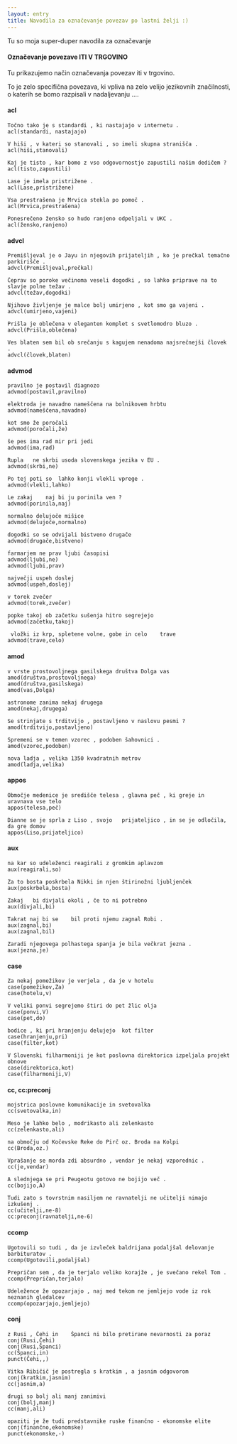 ```yaml
---
layout: entry
title: Navodila za označevanje povezav po lastni želji :)
---
```


Tu so moja super-duper navodila za označevanje

#### Označevanje povezave ITI V TRGOVINO

Tu prikazujemo način označevanja povezav iti v trgovino.

<!--- Kaja začasno zakomentirala zaradi avtomatskega številčenja primerov, ki sledijo

~~~ ann
Janez Novak je šel v Mercator, kjer imajo slastne žemlje, polnjene s šunko, sirom in kumaricami - njami!
T1 PERSON 0 11	Janez Novak
T2 ORGANIZATION 21 29	Mercator
R1 ITI_V_TRGOVINO Arg1:T1 Arg2:T2
~~~

--->

To je zelo specifična povezava, ki vpliva na zelo velijo jezikovnih značilnosti, o katerih se bomo razpisali v nadaljevanju .... 

#### acl
<!--- prilastkovi odvisniki--->
~~~ sdparse
Točno tako je s standardi , ki nastajajo v internetu .
acl(standardi, nastajajo)
~~~

~~~ sdparse
V hiši , v kateri so stanovali , so imeli skupna stranišča .
acl(hiši,stanovali)
~~~

~~~ sdparse
Kaj je tisto , kar bomo z vso odgovornostjo zapustili našim dedičem ?
acl(tisto,zapustili)
~~~

<!--- prilastkovi odvisniki--->
~~~ sdparse
Lase je imela pristrižene .
acl(Lase,pristrižene)
~~~
~~~ sdparse
Vsa prestrašena je Mrvica stekla po pomoč .
acl(Mrvica,prestrašena)
~~~
~~~ sdparse
Ponesrečeno žensko so hudo ranjeno odpeljali v UKC .
acl(žensko,ranjeno)
~~~

#### advcl
~~~ sdparse
Premišljeval je o Jayu in njegovih prijateljih , ko je prečkal temačno parkirišče .
advcl(Premišljeval,prečkal)
~~~
~~~ sdparse
Čeprav so poroke večinoma veseli dogodki , so lahko priprave na to slavje polne težav .
advcl(težav,dogodki)
~~~


~~~ sdparse
Njihovo življenje je malce bolj umirjeno , kot smo ga vajeni .
advcl(umirjeno,vajeni)
~~~

~~~ sdparse
Prišla je oblečena v eleganten komplet s svetlomodro bluzo .
advcl(Prišla,oblečena)
~~~
~~~ sdparse
Ves blaten sem bil ob srečanju s kagujem nenadoma najsrečnejši človek .
advcl(človek,blaten)
~~~

#### advmod

~~~ sdparse
pravilno je postavil diagnozo
advmod(postavil,pravilno)
~~~
~~~ sdparse
elektroda je navadno nameščena na bolnikovem hrbtu
advmod(nameščena,navadno)
~~~
~~~ sdparse
kot smo že poročali
advmod(poročali,že)
~~~
~~~ sdparse
še pes ima rad mir pri jedi
advmod(ima,rad)
~~~

~~~ sdparse
Rupla	ne skrbi usoda slovenskega jezika v EU .
advmod(skrbi,ne)
~~~
~~~ sdparse
Po tej poti so	lahko konji vlekli vprege . 
advmod(vlekli,lahko)
~~~
~~~ sdparse
Le zakaj	naj bi ju porinila ven ?
advmod(porinila,naj)
~~~
~~~ sdparse
normalno delujoče mišice
advmod(delujoče,normalno)
~~~
~~~ sdparse
dogodki so se odvijali bistveno drugače
advmod(drugače,bistveno)
~~~
~~~ sdparse
farmarjem ne prav ljubi časopisi
advmod(ljubi,ne)
advmod(ljubi,prav)
~~~




~~~ sdparse
največji uspeh doslej
advmod(uspeh,doslej)
~~~
~~~ sdparse
v torek zvečer
advmod(torek,zvečer)
~~~
~~~ sdparse
popke takoj ob začetku sušenja hitro segrejejo
advmod(začetku,takoj)
~~~

~~~ sdparse
 vložki iz krp, spletene volne, gobe in celo	trave
advmod(trave,celo)
~~~

#### amod
~~~ sdparse
v vrste prostovoljnega gasilskega društva Dolga vas
amod(društva,prostovoljnega)
amod(društva,gasilskega)
amod(vas,Dolga)
~~~
~~~ sdparse
astronome zanima nekaj drugega
amod(nekaj,drugega)
~~~


~~~ sdparse
Se strinjate s trditvijo , postavljeno v naslovu pesmi ?
amod(trditvijo,postavljeno)
~~~
~~~ sdparse
Spremeni se v temen vzorec , podoben šahovnici .
amod(vzorec,podoben)
~~~
~~~ sdparse
nova ladja , velika 1350 kvadratnih metrov
amod(ladja,velika)
~~~

#### appos
~~~ sdparse
Območje medenice je središče telesa , glavna peč , ki greje in uravnava vse telo
appos(telesa,peč)
~~~
~~~ sdparse
Dianne se je sprla z Liso , svojo	prijateljico , in se je odločila, da gre domov 
appos(Liso,prijateljico)
~~~

#### aux
~~~ sdparse
na kar so udeleženci reagirali z gromkim aplavzom
aux(reagirali,so)
~~~
~~~ sdparse
Za to bosta poskrbela Nikki in njen štirinožni ljubljenček
aux(poskrbela,bosta)
~~~
~~~ sdparse
Zakaj	bi divjali okoli , če to ni potrebno
aux(divjali,bi)
~~~
~~~ sdparse
Takrat naj bi se	bil proti njemu zagnal Robi .
aux(zagnal,bi)
aux(zagnal,bil)
~~~
~~~ sdparse
Zaradi njegovega polhastega spanja je bila večkrat jezna .
aux(jezna,je)
~~~

#### case
~~~ sdparse
Za nekaj pomežikov je verjela , da je v hotelu
case(pomežikov,Za)
case(hotelu,v)
~~~
~~~ sdparse
V veliki ponvi segrejemo štiri do pet žlic olja
case(ponvi,V)
case(pet,do)
~~~

~~~ sdparse
bodice , ki pri hranjenju delujejo	kot filter
case(hranjenju,pri)
case(filter,kot)
~~~
~~~ sdparse
V Slovenski filharmoniji je kot poslovna direktorica izpeljala projekt obnove
case(direktorica,kot)
case(filharmoniji,V)
~~~

#### cc, cc:preconj
~~~ sdparse
mojstrica poslovne komunikacije	in svetovalka
cc(svetovalka,in)
~~~
~~~ sdparse
Meso je lahko belo , modrikasto ali zelenkasto
cc(zelenkasto,ali)
~~~
~~~ sdparse
na območju od Kočevske Reke do Pirč oz. Broda na Kolpi
cc(Broda,oz.)
~~~
~~~ sdparse
Vprašanje se morda zdi absurdno , vendar je nekaj vzporednic .
cc(je,vendar)
~~~
~~~ sdparse
A slednjega se pri Peugeotu gotovo ne bojijo več .
cc(bojijo,A)
~~~
~~~ sdparse
Tudi zato s tovrstnim nasiljem ne ravnatelji ne učitelji nimajo izkušenj .
cc(učitelji,ne-8)
cc:preconj(ravnatelji,ne-6)
~~~

#### ccomp
~~~ sdparse
Ugotovili so tudi , da je izvleček baldrijana podaljšal delovanje barbituratov .
ccomp(Ugotovili,podaljšal)
~~~
~~~ sdparse
Prepričan sem , da je terjalo veliko korajže , je svečano rekel Tom .
ccomp(Prepričan,terjalo)
~~~
~~~ sdparse
Udeležence že opozarjajo , naj med tekom ne jemljejo vode iz rok neznanih gledalcev
ccomp(opozarjajo,jemljejo)
~~~

#### conj
~~~ sdparse
z Rusi , Čehi in	Španci ni bilo pretirane nevarnosti za poraz
conj(Rusi,Čehi)
conj(Rusi,Španci)
cc(Španci,in)
punct(Čehi,,)
~~~
~~~ sdparse
Vitka Ribičič je postregla s kratkim , a jasnim odgovorom
conj(kratkim,jasnim)
cc(jasnim,a)
~~~
~~~ sdparse
drugi so bolj ali manj zanimivi
conj(bolj,manj)
cc(manj,ali)
~~~
~~~ sdparse
opaziti je že tudi predstavnike ruske finančno - ekonomske elite
conj(finančno,ekonomske)
punct(ekonomske,-)
~~~




